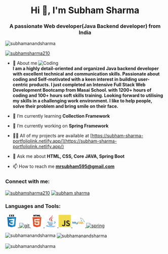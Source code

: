 <h1 align="center">Hi 👋, I'm Subham Sharma</h1>
<h3 align="center">A passionate Web developer(Java Backend developer) from India</h3>

<p align="left"> <img src="https://komarev.com/ghpvc/?username=subhamanandsharma&label=Profile%20views&color=0e75b6&style=flat" alt="subhamanandsharma" /> </p>

<p align="left"> <a href="https://twitter.com/subhamsharma210" target="blank"><img src="https://img.shields.io/twitter/follow/subhamsharma210?logo=twitter&style=for-the-badge" alt="subhamsharma210" /></a> </p>

<img align="right" alt="Coding" width="400" src="https://media0.giphy.com/media/WtTnAfZn6aVJfBzlN3/giphy.gif?cid=ecf05e47u0udms5dfwdim9wbiflcur5s2hn1eg2fz7bk8kde&rid=giphy.gif&ct=g">

- 📄 About me **I am a highly detail-oriented and organized Java backend developer with excellent technical and communication skills. Passionate about coding and Self-motivated with a keen interest in building user-centric products. I just completed an Intensive Full Stack Web Development Bootcamp from Masai School. with 1200+ hours of coding and 100+ hours soft skills training. Looking forward to utilising my skills in a challenging work environment. I like to help people, solve their problem and bring smile on their face.**

- 🌱 I’m currently learning **Collection Framework**

- 🔭 I’m currently working on **Spring Framework**

- 👨‍💻 All of my projects are available at [https://subham-sharma-portfoliolink.netlify.app/](https://subham-sharma-portfoliolink.netlify.app/)

- 💬 Ask me about **HTML, CSS, Core JAVA, Spring Boot**

- 📫 How to reach me **mrsubham595@gmail.com**

<h3 align="left">Connect with me:</h3>
<p align="left">
<a href="https://twitter.com/subhamsharma210" target="blank"><img align="center" src="https://raw.githubusercontent.com/rahuldkjain/github-profile-readme-generator/master/src/images/icons/Social/twitter.svg" alt="subhamsharma210" height="30" width="40" /></a>
<a href="https://linkedin.com/in/subham sharma" target="blank"><img align="center" src="https://raw.githubusercontent.com/rahuldkjain/github-profile-readme-generator/master/src/images/icons/Social/linked-in-alt.svg" alt="subham sharma" height="30" width="40" /></a>
</p>

<h3 align="left">Languages and Tools:</h3>
<p align="left"> <a href="https://www.w3schools.com/css/" target="_blank" rel="noreferrer"> <img src="https://raw.githubusercontent.com/devicons/devicon/master/icons/css3/css3-original-wordmark.svg" alt="css3" width="40" height="40"/> </a> <a href="https://git-scm.com/" target="_blank" rel="noreferrer"> <img src="https://www.vectorlogo.zone/logos/git-scm/git-scm-icon.svg" alt="git" width="40" height="40"/> </a> <a href="https://www.w3.org/html/" target="_blank" rel="noreferrer"> <img src="https://raw.githubusercontent.com/devicons/devicon/master/icons/html5/html5-original-wordmark.svg" alt="html5" width="40" height="40"/> </a> <a href="https://www.java.com" target="_blank" rel="noreferrer"> <img src="https://raw.githubusercontent.com/devicons/devicon/master/icons/java/java-original.svg" alt="java" width="40" height="40"/> </a> <a href="https://developer.mozilla.org/en-US/docs/Web/JavaScript" target="_blank" rel="noreferrer"> <img src="https://raw.githubusercontent.com/devicons/devicon/master/icons/javascript/javascript-original.svg" alt="javascript" width="40" height="40"/> </a> <a href="https://www.mysql.com/" target="_blank" rel="noreferrer"> <img src="https://raw.githubusercontent.com/devicons/devicon/master/icons/mysql/mysql-original-wordmark.svg" alt="mysql" width="40" height="40"/> </a> <a href="https://spring.io/" target="_blank" rel="noreferrer"> <img src="https://www.vectorlogo.zone/logos/springio/springio-icon.svg" alt="spring" width="40" height="40"/> </a> </p>

<p><img align="left" src="https://github-readme-stats.vercel.app/api/top-langs?username=subhamanandsharma&show_icons=true&locale=en&layout=compact" alt="subhamanandsharma" /></p>

<p>&nbsp;<img align="center" src="https://github-readme-stats.vercel.app/api?username=subhamanandsharma&show_icons=true&locale=en" alt="subhamanandsharma" /></p>

<p><img align="center" src="https://github-readme-streak-stats.herokuapp.com/?user=subhamanandsharma&" alt="subhamanandsharma" /></p>
